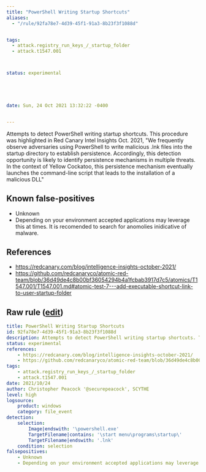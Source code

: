 ```yaml
---
title: "PowerShell Writing Startup Shortcuts"
aliases:
  - "/rule/92fa78e7-4d39-45f1-91a3-8b23f3f1088d"


tags:
  - attack.registry_run_keys_/_startup_folder
  - attack.t1547.001



status: experimental





date: Sun, 24 Oct 2021 13:32:22 -0400


---
```


Attempts to detect PowerShell writing startup shortcuts. This procedure was highlighted in Red Canary Intel Insights Oct. 2021, "We frequently observe adversaries using PowerShell to write malicious .lnk files into the startup directory to establish persistence. Accordingly, this detection opportunity is likely to identify persistence mechanisms in multiple threats. In the context of Yellow Cockatoo, this persistence mechanism eventually launches the command-line script that leads to the installation of a malicious DLL"

<!--more-->


## Known false-positives

* Unknown
* Depending on your environment accepted applications may leverage this at times. It is recomended to search for anomolies inidicative of malware.



## References

* https://redcanary.com/blog/intelligence-insights-october-2021/
* https://github.com/redcanaryco/atomic-red-team/blob/36d49de4c8b00bf36054294b4a1fcbab3917d7c5/atomics/T1547.001/T1547.001.md#atomic-test-7---add-executable-shortcut-link-to-user-startup-folder


## Raw rule ([edit](https://github.com/SigmaHQ/sigma/edit/master/rules/windows/file_event/file_event_win_powershell_startup_shortcuts.yml))
```yaml
title: PowerShell Writing Startup Shortcuts
id: 92fa78e7-4d39-45f1-91a3-8b23f3f1088d
description: Attempts to detect PowerShell writing startup shortcuts. This procedure was highlighted in Red Canary Intel Insights Oct. 2021, "We frequently observe adversaries using PowerShell to write malicious .lnk files into the startup directory to establish persistence. Accordingly, this detection opportunity is likely to identify persistence mechanisms in multiple threats. In the context of Yellow Cockatoo, this persistence mechanism eventually launches the command-line script that leads to the installation of a malicious DLL"
status: experimental
references: 
    - https://redcanary.com/blog/intelligence-insights-october-2021/
    - https://github.com/redcanaryco/atomic-red-team/blob/36d49de4c8b00bf36054294b4a1fcbab3917d7c5/atomics/T1547.001/T1547.001.md#atomic-test-7---add-executable-shortcut-link-to-user-startup-folder
tags:
    - attack.registry_run_keys_/_startup_folder
    - attack.t1547.001
date: 2021/10/24
author: Christopher Peacock '@securepeacock', SCYTHE
level: high
logsource:
    product: windows
    category: file_event
detection:
    selection:
        Image|endswith: '\powershell.exe'
        TargetFilename|contains: '\start menu\programs\startup\'
        TargetFilename|endswith: '.lnk'
    condition: selection
falsepositives:
    - Unknown
    - Depending on your environment accepted applications may leverage this at times. It is recomended to search for anomolies inidicative of malware.

```
